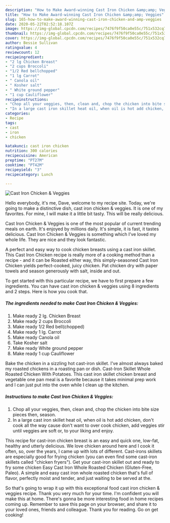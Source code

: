```yaml
---
description: "How to Make Award-winning Cast Iron Chicken &amp;amp; Veggies"
title: "How to Make Award-winning Cast Iron Chicken &amp;amp; Veggies"
slug: 165-how-to-make-award-winning-cast-iron-chicken-and-amp-veggies
date: 2020-05-22T02:52:18.107Z
image: https://img-global.cpcdn.com/recipes/7476f9f50ca0e55c/751x532cq70/cast-iron-chicken-veggies-recipe-main-photo.jpg
thumbnail: https://img-global.cpcdn.com/recipes/7476f9f50ca0e55c/751x532cq70/cast-iron-chicken-veggies-recipe-main-photo.jpg
cover: https://img-global.cpcdn.com/recipes/7476f9f50ca0e55c/751x532cq70/cast-iron-chicken-veggies-recipe-main-photo.jpg
author: Bessie Sullivan
ratingvalue: 4
reviewcount: 12
recipeingredient:
- "2 lg Chicken Breast"
- "2 cups Broccoli"
- "1/2 Red bellchopped"
- "1 lg Carrot"
- " Canola oil"
- " Kosher salt"
- " White ground pepper"
- "1 cup Cauliflower"
recipeinstructions:
- "Chop all your veggies, then, clean and, chop the chicken into bite size pieces then, season."
- "In a large cast iron skillet heat oil, when oil is hot add chicken, don&#39;t cook all the way cause don&#39;t want to over cook chicken, add veggies stir until veggies are soft or, to your liking and enjoy."
categories:
- Recipe
tags:
- cast
- iron
- chicken

katakunci: cast iron chicken 
nutrition: 300 calories
recipecuisine: American
preptime: "PT27M"
cooktime: "PT42M"
recipeyield: "3"
recipecategory: Lunch

---
```



![Cast Iron Chicken &amp; Veggies](https://img-global.cpcdn.com/recipes/7476f9f50ca0e55c/751x532cq70/cast-iron-chicken-veggies-recipe-main-photo.jpg)

Hello everybody, it's me, Dave, welcome to my recipe site. Today, we're going to make a distinctive dish, cast iron chicken &amp; veggies. It is one of my favorites. For mine, I will make it a little bit tasty. This will be really delicious.

Cast Iron Chicken &amp; Veggies is one of the most popular of current trending meals on earth. It's enjoyed by millions daily. It's simple, it is fast, it tastes delicious. Cast Iron Chicken &amp; Veggies is something which I've loved my whole life. They are nice and they look fantastic.

A perfect and easy way to cook chicken breasts using a cast iron skillet. This Cast Iron Chicken recipe is really more of a cooking method than a recipe - and it can be Roasted either way, this simply-seasoned Cast Iron Chicken yields perfect-cooked, juicy chicken. Pat chicken dry with paper towels and season generously with salt, inside and out.


To get started with this particular recipe, we have to first prepare a few ingredients. You can have cast iron chicken &amp; veggies using 8 ingredients and 2 steps. Here is how you cook that.

<!--inarticleads1-->

##### The ingredients needed to make Cast Iron Chicken &amp; Veggies:

1. Make ready 2 lg. Chicken Breast
1. Make ready 2 cups Broccoli
1. Make ready 1/2 Red bell(chopped)
1. Make ready 1 lg. Carrot
1. Make ready  Canola oil
1. Take  Kosher salt
1. Make ready  White ground pepper
1. Make ready 1 cup Cauliflower


Bake the chicken in a sizzling hot cast-iron skillet. I&#39;ve almost always baked my roasted chickens in a roasting pan or dish. Cast-Iron Skillet Whole Roasted Chicken With Potatoes. This cast iron skillet chicken breast and vegetable one pan meal is a favorite because it takes minimal prep work and I can just put into the oven while I clean up the kitchen. 

<!--inarticleads2-->

##### Instructions to make Cast Iron Chicken &amp; Veggies:

1. Chop all your veggies, then, clean and, chop the chicken into bite size pieces then, season.
1. In a large cast iron skillet heat oil, when oil is hot add chicken, don&#39;t cook all the way cause don&#39;t want to over cook chicken, add veggies stir until veggies are soft or, to your liking and enjoy.


This recipe for cast-iron chicken breast is an easy and quick one, low-fat, healthy and utterly delicious. We love chicken around here and I cook it often, so, over the years, I came up with lots of different. Cast-irons skillets are especially good for frying chicken (you can even find some cast-iron skillets called &#34;chicken fryers&#34;). Get your cast-iron skillet out and ready to fry some chicken Easy Cast Iron Whole Roasted Chicken (Gluten-Free, Paleo). A simple and easy cast iron whole roasted chicken that&#39;s full of flavor, perfectly moist and tender, and just waiting to be served at the. 

So that's going to wrap it up with this exceptional food cast iron chicken &amp; veggies recipe. Thank you very much for your time. I'm confident you will make this at home. There's gonna be more interesting food in home recipes coming up. Remember to save this page on your browser, and share it to your loved ones, friends and colleague. Thank you for reading. Go on get cooking!
